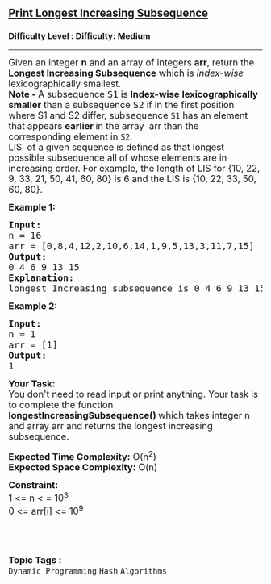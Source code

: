 <h2><a href="https://www.geeksforgeeks.org/problems/printing-longest-increasing-subsequence/1?page=5&category=Hash&sortBy=submissions">Print Longest Increasing Subsequence</a></h2><h3>Difficulty Level : Difficulty: Medium</h3><hr><div class="problems_problem_content__Xm_eO"><p><span style="font-size: 18px;">Given an integer <strong>n</strong> and an array of integers <strong>arr</strong>, return the <strong>Longest Increasing Subsequence</strong> which is <em>Index-wise</em> lexicographically smallest.<br><strong>Note -&nbsp;</strong>A subsequence&nbsp;<span style="font-family: monospace;">S1</span>&nbsp;is&nbsp;<strong>Index-wise</strong>&nbsp;<strong>lexicographically smaller</strong>&nbsp;than a subsequence&nbsp;<span style="font-family: monospace;">S2</span>&nbsp;if in the first position where S1 and S2 differ, sub<span style="font-family: 'andale mono', monospace;">seque</span>nce&nbsp;<code>S1</code>&nbsp;has an element that appears&nbsp;<strong>earlier </strong>in the array&nbsp; arr than the corresponding element in&nbsp;<code>S2</code>.<br>LIS&nbsp; of a given sequence is defined as that longest possible subsequence all of whose elements are in increasing order. For example, the length of LIS for {10, 22, 9, 33, 21, 50, 41, 60, 80} is 6 and the LIS is {10, 22, 33, 50, 60, 80}.&nbsp;</span></p>
<p><strong><span style="font-size: 18px;">Example 1:</span></strong></p>
<pre><span style="font-size: 18px;"><strong>Input:</strong>
n = 16
arr = [0,8,4,12,2,10,6,14,1,9,5,13,3,11,7,15]
<strong>Output:</strong>
0 4 6 9 13 15 
<strong>Explanation:</strong>
longest Increasing subsequence is 0 4 6 9 13 15  and the length of the longest increasing subsequence is 6.</span></pre>
<p><strong><span style="font-size: 18px;">Example 2:</span></strong></p>
<pre><strong><span style="font-size: 18px;">Input:</span></strong>
<span style="font-size: 18px;">n = 1
arr = [1]
<strong>Output:</strong>
1</span></pre>
<p><span style="font-size: 18px;"><strong>Your Task:</strong><br>You don't need to read input or print anything. Your task is to complete the function <strong>longestIncreasingSubsequence()&nbsp;</strong>which takes integer n and array arr&nbsp;and returns the longest increasing subsequence.</span></p>
<p><span style="font-size: 18px;"><strong>Expected Time Complexity:</strong> O(n<sup>2</sup>)<br><strong>Expected Space Complexity:</strong> O(n)</span></p>
<p><strong><span style="font-size: 18px;">Constraint:</span></strong><br><span style="font-size: 18px;">1 &lt;= n &lt; = 10<sup>3</sup><br>0 &lt;= arr[i] &lt;= 10<sup>9</sup></span></p>
<p>&nbsp;</p></div><br><p><span style=font-size:18px><strong>Topic Tags : </strong><br><code>Dynamic Programming</code>&nbsp;<code>Hash</code>&nbsp;<code>Algorithms</code>&nbsp;